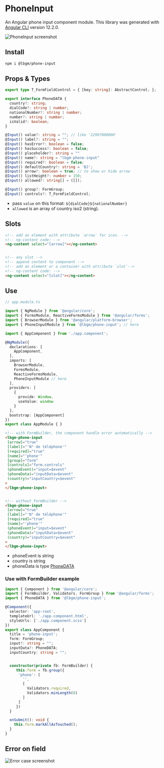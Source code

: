 # PhoneInput

An Angular phone input component module.
This library was generated with [Angular CLI](https://github.com/angular/angular-cli) version 12.2.0.

![PhoneInput screenshot](https://user-images.githubusercontent.com/92580505/232258765-222d4527-6317-4bc4-a799-70582e351eaf.png)

## Install

```sh
npm i @lbgm/phone-input
```

## Props & Types

```ts
export type T_FormFieldControl = { [key: string]: AbstractControl; };

export interface PhoneDATA {
  country?: string;
  dialCode?: string | number;
  nationalNumber?: string | number;
  number?: string | number;
  isValid?: boolean;
}

@Input() value?: string = ""; // like '22997000000'
@Input() label?: string = "";
@Input() hasError?: boolean = false;
@Input() hasSuccess?: boolean = false;
@Input() placeholder?: string = ""
@Input() name?: string = "lbgm-phone-input"
@Input() required?: boolean = false;
@Input() defaultCountry?: string = 'BJ';
@Input() arrow?: boolean = true; // to show or hide arrow
@Input() listHeight?: number = 150;
@Input() allowed?: string[] = ([]);

@Input() group?: FormGroup;
@Input() controls?: T_FormFieldControl;
```

- pass `value` on this format: `${dialCode}${nationalNumber}`
- `allowed` is an array of country iso2 (string).

## Slots

```html
<!-- add an element with attribute `arrow` for icon. -->
<!-- ng-content code: -->
<ng-content select="[arrow]"></ng-content>


<!-- any slot -->
<!-- append content to component -->
<!-- add an element or a container with attribute `slot`-->
<!-- ng-content code: -->
<ng-content select="[slot]"></ng-content>
```

## Use

```ts
// app.module.ts

import { NgModule } from '@angular/core';
import { FormsModule, ReactiveFormsModule } from '@angular/forms';
import { BrowserModule } from '@angular/platform-browser';
import { PhoneInputModule } from '@lbgm/phone-input'; // here

import { AppComponent } from './app.component';

@NgModule({
  declarations: [
    AppComponent,
  ],
  imports: [
    BrowserModule,
    FormsModule,
    ReactiveFormsModule,
    PhoneInputModule // here
  ],
  providers: [
    {
      provide: Window,
      useValue: window
    }
  ],
  bootstrap: [AppComponent]
})
export class AppModule { }
```

```html
<!-- with FormBuilder, the component handle error automatically -->
<lbgm-phone-input
 [arrow]="true"
 [label]="'N° de téléphone'"
 [required]="true"
 [name]="'phone'"
 [group]="form"
 [controls]="form.controls"
 (phoneEvent)="input=$event"
 (phoneData)="inputData=$event"
 (country)="inputCountry=$event"
>
</lbgm-phone-input>


<!-- without FormBuilder -->
<lbgm-phone-input
 [arrow]="true"
 [label]="'N° de téléphone'"
 [required]="true"
 [name]="'phone'"
 (phoneEvent)="input=$event"
 (phoneData)="inputData=$event"
 (country)="inputCountry=$event"
>
</lbgm-phone-input>
```

- phoneEvent is string
- country is string
- phoneData is type [PhoneDATA](#props--types)

### Use with FormBuilder example

```ts
import { Component } from '@angular/core';
import { FormBuilder, Validators, FormGroup } from '@angular/forms';
import { PhoneDATA } from '@lbgm/phone-input';

@Component({
  selector: 'app-root',
  templateUrl: './app.component.html',
  styleUrls: ['./app.component.scss']
})
export class AppComponent {
  title = 'phone-input';
  form: FormGroup;
  input?: string = "";
  inputData?: PhoneDATA;
  inputCountry: string = "";


  constructor(private fb: FormBuilder) {
     this.form = fb.group({
      'phone': [
        '',
        [
          Validators.required,
          Validators.minLength(8)
        ]
      ]
     })
  }

  onSubmit(): void {
    this.form.markAllAsTouched();
  }
}
```

## Error on field

![Error case screenshot](https://user-images.githubusercontent.com/92580505/232258806-5453bde3-d92a-42ad-b226-30a45c6624be.png)

<!-- ## Code scaffolding

Run `ng generate component component-name --project phoneInput` to generate a new component. You can also use `ng generate directive|pipe|service|class|guard|interface|enum|module --project phoneInput`.
> Note: Don't forget to add `--project phoneInput` or else it will be added to the default project in your `angular.json` file.

## Build

Run `ng build phoneInput` to build the project. The build artifacts will be stored in the `dist/` directory.

## Publishing

After building your library with `ng build phoneInput`, go to the dist folder `cd dist/phone-input` and run `npm publish`.

## Running unit tests

Run `ng test phoneInput` to execute the unit tests via [Karma](https://karma-runner.github.io).

## Further help

To get more help on the Angular CLI use `ng help` or go check out the [Angular CLI Overview and Command Reference](https://angular.io/cli) page.
-->
